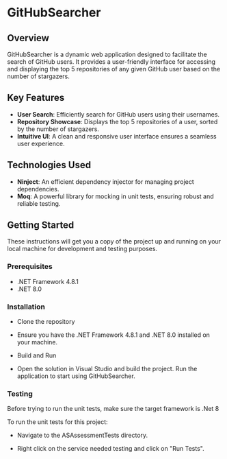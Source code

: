 # GitHubSearcher

## Overview

GitHubSearcher is a dynamic web application designed to facilitate the search of GitHub users. It provides a user-friendly interface for accessing and displaying the top 5 repositories of any given GitHub user based on the number of stargazers.

## Key Features

- **User Search**: Efficiently search for GitHub users using their usernames.
- **Repository Showcase**: Displays the top 5 repositories of a user, sorted by the number of stargazers.
- **Intuitive UI**: A clean and responsive user interface ensures a seamless user experience.

## Technologies Used

- **Ninject**: An efficient dependency injector for managing project dependencies.
- **Moq**: A powerful library for mocking in unit tests, ensuring robust and reliable testing.

## Getting Started

These instructions will get you a copy of the project up and running on your local machine for development and testing purposes.

### Prerequisites

- .NET Framework 4.8.1
- .NET 8.0

### Installation

- Clone the repository

- Ensure you have the .NET Framework 4.8.1 and .NET 8.0 installed on your machine.

- Build and Run

- Open the solution in Visual Studio and build the project. Run the application to start using GitHubSearcher.

### Testing

Before trying to run the unit tests, make sure the target framework is .Net 8

To run the unit tests for this project:

- Navigate to the ASAssessmentTests directory.

- Right click on the service needed testing and click on "Run Tests".
